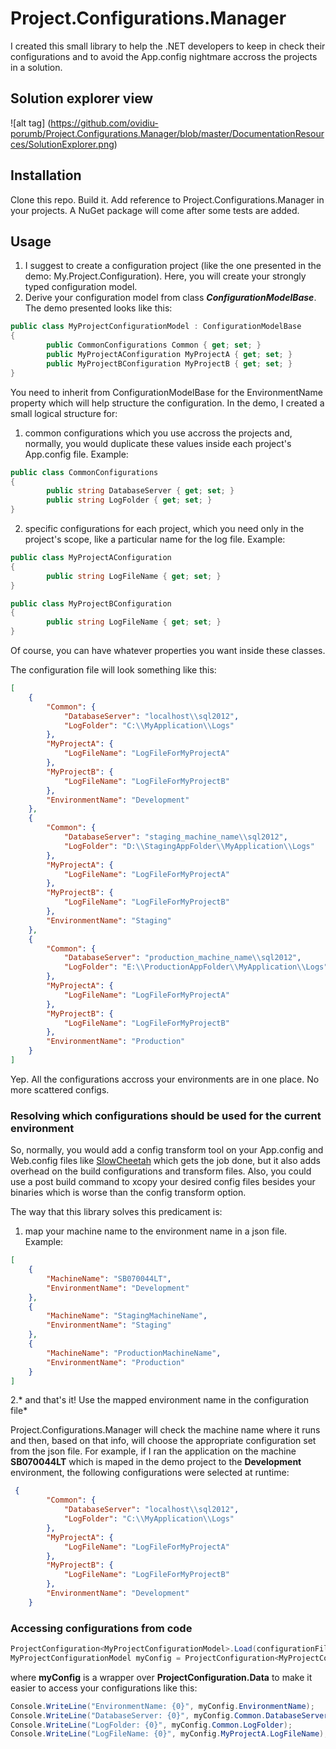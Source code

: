 # Project.Configurations.Manager

I created this small library to help the .NET developers to keep in check their configurations and to avoid the App.config nightmare accross the projects in a solution.


## Solution explorer view
![alt tag] (https://github.com/ovidiu-porumb/Project.Configurations.Manager/blob/master/DocumentationResources/SolutionExplorer.png)

## Installation

Clone this repo. Build it. Add reference to Project.Configurations.Manager in your projects.
A NuGet package will come after some tests are added.

## Usage

1. I suggest to create a configuration project (like the one presented in the demo: My.Project.Configuration). Here, you will create your strongly typed configuration model. 
2. Derive your configuration model from class ***ConfigurationModelBase***. The demo presented looks like this:
```cs
public class MyProjectConfigurationModel : ConfigurationModelBase
{
        public CommonConfigurations Common { get; set; }
        public MyProjectAConfiguration MyProjectA { get; set; }
        public MyProjectBConfiguration MyProjectB { get; set; }
}
```

You need to inherit from ConfigurationModelBase for the EnvironmentName property which will help structure the configuration.
In the demo, I created a small logical structure for:
1. common configurations which you use accross the projects and, normally, you would duplicate these values inside each project's App.config file. Example:
```cs
public class CommonConfigurations
{
        public string DatabaseServer { get; set; }
        public string LogFolder { get; set; }
}
```
2. specific configurations for each project, which you need only in the project's scope, like a particular name for the log file. Example:
```cs
public class MyProjectAConfiguration
{
        public string LogFileName { get; set; }
}
```
```cs
public class MyProjectBConfiguration
{
        public string LogFileName { get; set; }
}
```
Of course, you can have whatever properties you want inside these classes.


The configuration file will look something like this:
```json
[
    {
        "Common": {
            "DatabaseServer": "localhost\\sql2012",
            "LogFolder": "C:\\MyApplication\\Logs"
        },
        "MyProjectA": {
            "LogFileName": "LogFileForMyProjectA"
        },
        "MyProjectB": {
            "LogFileName": "LogFileForMyProjectB"
        },
        "EnvironmentName": "Development"
    },
    {
        "Common": {
            "DatabaseServer": "staging_machine_name\\sql2012",
            "LogFolder": "D:\\StagingAppFolder\\MyApplication\\Logs"
        },
        "MyProjectA": {
            "LogFileName": "LogFileForMyProjectA"
        },
        "MyProjectB": {
            "LogFileName": "LogFileForMyProjectB"
        },
        "EnvironmentName": "Staging"
    },
    {
        "Common": {
            "DatabaseServer": "production_machine_name\\sql2012",
            "LogFolder": "E:\\ProductionAppFolder\\MyApplication\\Logs"
        },
        "MyProjectA": {
            "LogFileName": "LogFileForMyProjectA"
        },
        "MyProjectB": {
            "LogFileName": "LogFileForMyProjectB"
        },
        "EnvironmentName": "Production"
    }
]
```

Yep. All the configurations accross your environments are in one place. No more scattered configs.

### Resolving which configurations should be used for the current environment

So, normally, you would add a config transform tool on your App.config and Web.config files like [SlowCheetah](https://visualstudiogallery.msdn.microsoft.com/69023d00-a4f9-4a34-a6cd-7e854ba318b5) which gets the job done, but it also adds overhead on the build configurations and transform files. Also, you could use a post build command to xcopy your desired config files besides your binaries which is worse than the config transform option.

The way that this library solves this predicament is:
1. map your machine name to the environment name in a json file. Example:
```json
[
    {
        "MachineName": "SB070044LT",
        "EnvironmentName": "Development"
    },
    {
        "MachineName": "StagingMachineName",
        "EnvironmentName": "Staging"
    },
    { 
        "MachineName": "ProductionMachineName",
        "EnvironmentName": "Production"
    }
]
```
2.* and that's it! Use the mapped environment name in the configuration file*

Project.Configurations.Manager will check the machine name where it runs and then, based on that info, will choose the appropriate configuration set from the json file. 
For example, if I ran the application on the machine **SB070044LT** which is maped in the demo project to the **Development** environment, the following configurations were selected at runtime:
```json
 {
        "Common": {
            "DatabaseServer": "localhost\\sql2012",
            "LogFolder": "C:\\MyApplication\\Logs"
        },
        "MyProjectA": {
            "LogFileName": "LogFileForMyProjectA"
        },
        "MyProjectB": {
            "LogFileName": "LogFileForMyProjectB"
        },
        "EnvironmentName": "Development"
    }
```

### Accessing configurations from code

```cs
ProjectConfiguration<MyProjectConfigurationModel>.Load(configurationFilePath, environmentFilePath);
MyProjectConfigurationModel myConfig = ProjectConfiguration<MyProjectConfigurationModel>.Data;
```

where **myConfig** is a wrapper over **ProjectConfiguration<MyProjectConfigurationModel>.Data** to make it easier to access your configurations like this:
```cs 
Console.WriteLine("EnvironmentName: {0}", myConfig.EnvironmentName);
Console.WriteLine("DatabaseServer: {0}", myConfig.Common.DatabaseServer);
Console.WriteLine("LogFolder: {0}", myConfig.Common.LogFolder);
Console.WriteLine("LogFileName: {0}", myConfig.MyProjectA.LogFileName);
```